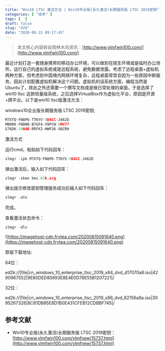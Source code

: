 ```yaml
---
title: "Win10 LTSC 激活方法 | Win10专业版(永久激活)长期服务版 LTSC 2019密钥"
categories: [ "技术" ]
tags: [  ]
draft: false
slug: "428"
date: "2020-08-15 09:17:45"
---
```


> 本文核心内容转自雨林木风资讯：[http://www.ylmfwin100.com/](http://www.ylmfwin100.com/)

最近计划打造一套随身携带的移动办公环境，可以做到在陌生环境或是临时办公场所，运行自己的虚拟系统或是远程系统，避免数据泄露。考虑了远程桌面+虚拟机两种方案，但考虑到中国境内网络环境复杂，远程桌面常常会因为一些原因中断服务，因此计划配置虚拟机解决这个问题。虚拟机的话系统方面，编程当然是Ubuntu了，除此之外还需要一个撰写文档或是做日常处理的桌面，于是选择了win10 ltsc 这款轻量级系统，之后选择VirtualBox作为虚拟化平台，原因是开源+跨平台。以下是win10 ltsc版激活方法：

windows10企业版长期服务版 LTSC 2019密钥;

```cpp
M7XTQ-FN8P6-TTKYV-9D4CC-J462D
MBQRK-FNDW8-B7GF4-V9PCW-6MV77
G76DK-34N4B-RRFK3-HWP26-XQCRH
```

激活方式

运行cmd，粘贴如下代码回车：

```cpp
slmgr -ipk M7XTQ-FN8P6-TTKYV-9D4CC-J462D
```

弹出激活后，输入如下代码回车：

```cpp
slmgr -skms kms.03k.org
```

弹出提示修改密钥管理服务成功后输入如下代码回车：

```cpp
slmgr -ato
```

完成。

查看激活状态命令：

```cpp
slmgr -dlv
```

![https://imagehost-cdn.frytea.com/20200815091640.png](https://imagehost-cdn.frytea.com/20200815091640.png)

原版下载地址:

64位：

ed2k://|file|cn_windows_10_enterprise_ltsc_2019_x64_dvd_d17070a8.iso|4290967552|9E80DED85693E8E4E0D76E55B1207221|/

32位：

ed2k://|file|cn_windows_10_enterprise_ltsc_2019_x86_dvd_62156a9a.iso|3095267328|8C81DB85E8D1B0E431CFEB12CDBBF745|/

## 参考文献

- Win10专业版(永久激活)长期服务版 LTSC 2019密钥：[http://www.ylmfwin100.com/ylmfnew/15737.html](http://www.ylmfwin100.com/ylmfnew/15737.html)